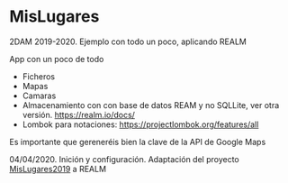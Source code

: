 # MisLugares
2DAM 2019-2020. Ejemplo con todo un poco, aplicando REALM

App con un poco de todo
* Ficheros
* Mapas
* Camaras
* Almacenamiento con con base de datos REAM y no SQLLite, ver otra versión. https://realm.io/docs/
* Lombok para notaciones: https://projectlombok.org/features/all

Es importante que gereneréis bien la clave de la API de Google Maps

04/04/2020. Inición y configuración. Adaptación del proyecto [MisLugares2019](https://github.com/joseluisgs/MisLugares2019)   a REALM